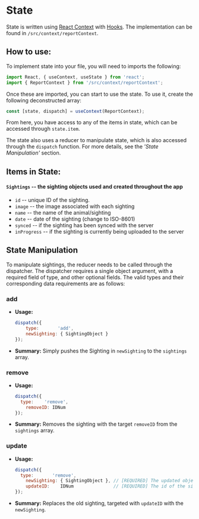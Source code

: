 # State

State is written using [React Context](https://reactjs.org/docs/context.html) with [Hooks](https://reactjs.org/docs/hooks-reference.html). The implementation can be found in `/src/context/reportContext`.



## How to use:

To implement state into your file, you will need to imports the following:

```jsx
import React, { useContext, useState } from 'react';
import { ReportContext } from '/src/context/reportContext';
```

Once these are imported, you can start to use the state. To use it, create the following deconstructed array:

```jsx
const [state, dispatch] = useContext(ReportContext);
```

From here, you have access to any of the items in state, which can be accessed through `state.item`. 

The state also uses a reducer to manipulate state, which is also accessed through the `dispatch` function. For more details, see the *'State Manipulation'* section.



## Items in State:

#### `Sightings` -- the sighting objects used and created throughout the app

* `id` -- unique ID of the sighting.
* `image` -- the image associated with each sighting
* `name` -- the name of the animal/sighting
* `date` -- date of the sighting (change to ISO-8601)
* `synced` -- if the sighting has been synced with the server
* `inProgress` -- if the sighting is currently being uploaded to the server



## State Manipulation

To manipulate sightings, the reducer needs to be called through the dispatcher. The dispatcher requires a single object argument, with a required field of type, and other optional fields. The valid types and their corresponding data requirements are as follows:  

### **add**

* **Usage:**

  ```jsx
  dispatch({ 
      type:       'add', 
      newSighting: { SightingObject }
  });
  ```

* **Summary:** Simply pushes the Sighting in `newSighting` to the `sightings` array.

  

### **remove**

* **Usage:**

  ```jsx
  dispatch({
  	type:    'remove',
      removeID: IDNum
  });
  ```

* **Summary:** Removes the sighting with the target `removeID` from the `sightings` array.



### **update**

* **Usage:**

  ```jsx
  dispatch({
  	type:       'remove',
      newSighting: { SightingObject }, // [REQUIRED] The updated object
      updateID:    IDNum               // [REQUIRED] The id of the sighting to be updated
  });
  ```

* **Summary:** Replaces the old sighting, targeted with `updateID` with the `newSighting`.

